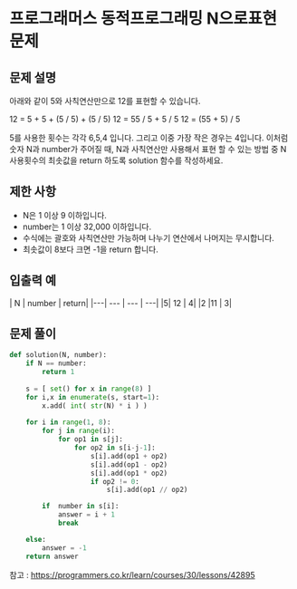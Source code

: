 # 프로그래머스 동적프로그래밍 N으로표현 문제

## 문제 설명
아래와 같이 5와 사칙연산만으로 12를 표현할 수 있습니다.

12 = 5 + 5 + (5 / 5) + (5 / 5)
12 = 55 / 5 + 5 / 5
12 = (55 + 5) / 5

5를 사용한 횟수는 각각 6,5,4 입니다. 그리고 이중 가장 작은 경우는 4입니다.
이처럼 숫자 N과 number가 주어질 때, N과 사칙연산만 사용해서 표현 할 수 있는 방법 중 N 사용횟수의 최솟값을 return 하도록 solution 함수를 작성하세요.

## 제한 사항
- N은 1 이상 9 이하입니다.
- number는 1 이상 32,000 이하입니다.
- 수식에는 괄호와 사칙연산만 가능하며 나누기 연산에서 나머지는 무시합니다.
- 최솟값이 8보다 크면 -1을 return 합니다.

## 입출력 예
| N | number | return|
|---| ---   | --- | ---|
|5|  12  | 4|
|2 |11 | 3|



## 문제 풀이
```python
def solution(N, number):
    if N == number:
        return 1
    
    s = [ set() for x in range(8) ] 
    for i,x in enumerate(s, start=1):
        x.add( int( str(N) * i ) )
        
    for i in range(1, 8):
        for j in range(i):
            for op1 in s[j]:
                for op2 in s[i-j-1]:
                    s[i].add(op1 + op2)
                    s[i].add(op1 - op2)
                    s[i].add(op1 * op2)
                    if op2 != 0:
                        s[i].add(op1 // op2)

        if  number in s[i]:
            answer = i + 1
            break

    else:
        answer = -1
    return answer
```

참고 : <https://programmers.co.kr/learn/courses/30/lessons/42895>